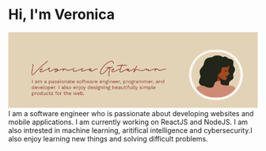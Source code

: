 <!-- ### Hi there 👋 -->

<!--
**veronicaglh/veronicaglh** is a ✨ _special_ ✨ repository because its `README.md` (this file) appears on your GitHub profile.

Here are some ideas to get you started:

- 🔭 I’m currently working on ...
- 🌱 I’m currently learning ...
- 👯 I’m looking to collaborate on ...
- 🤔 I’m looking for help with ...
- 💬 Ask me about ...
- 📫 How to reach me: ...
- 😄 Pronouns: ...
- ⚡ Fun fact: ...
-->

# Hi, I'm Veronica
<p>
<img src="background_image.png" alt="banner">
I am a software engineer who is passionate about developing websites and mobile applications. I am currently working on ReactJS and NodeJS. I am also intrested in machine learning, aritifical intelligence and  cybersecurity.I also enjoy learning new things and solving difficult problems. 
</p>

